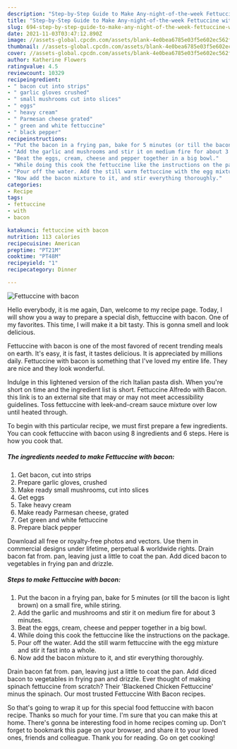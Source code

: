 ```yaml
---
description: "Step-by-Step Guide to Make Any-night-of-the-week Fettuccine with bacon"
title: "Step-by-Step Guide to Make Any-night-of-the-week Fettuccine with bacon"
slug: 694-step-by-step-guide-to-make-any-night-of-the-week-fettuccine-with-bacon
date: 2021-11-03T03:47:12.890Z
image: //assets-global.cpcdn.com/assets/blank-4e0bea6785e03f5e602ec562f230caae08da540cada707380b4fe1bbebba43da.png
thumbnail: //assets-global.cpcdn.com/assets/blank-4e0bea6785e03f5e602ec562f230caae08da540cada707380b4fe1bbebba43da.png
cover: //assets-global.cpcdn.com/assets/blank-4e0bea6785e03f5e602ec562f230caae08da540cada707380b4fe1bbebba43da.png
author: Katherine Flowers
ratingvalue: 4.5
reviewcount: 10329
recipeingredient:
- " bacon cut into strips"
- " garlic gloves crushed"
- " small mushrooms cut into slices"
- " eggs"
- " heavy cream"
- " Parmesan cheese grated"
- " green and white fettuccine"
- " black pepper"
recipeinstructions:
- "Put the bacon in a frying pan, bake for 5 minutes (or till the bacon is light brown) on a small fire, while stiring."
- "Add the garlic and mushrooms and stir it on medium fire for about 3 minutes."
- "Beat the eggs, cream, cheese and pepper together in a big bowl."
- "While doing this cook the fettuccine like the instructions on the package."
- "Pour off the water. Add the still warm fettuccine with the egg mixture and stir it fast into a whole."
- "Now add the bacon mixture to it, and stir everything thoroughly."
categories:
- Recipe
tags:
- fettuccine
- with
- bacon

katakunci: fettuccine with bacon 
nutrition: 113 calories
recipecuisine: American
preptime: "PT21M"
cooktime: "PT48M"
recipeyield: "1"
recipecategory: Dinner

---
```



![Fettuccine with bacon](//assets-global.cpcdn.com/assets/blank-4e0bea6785e03f5e602ec562f230caae08da540cada707380b4fe1bbebba43da.png)

Hello everybody, it is me again, Dan, welcome to my recipe page. Today, I will show you a way to prepare a special dish, fettuccine with bacon. One of my favorites. This time, I will make it a bit tasty. This is gonna smell and look delicious.

Fettuccine with bacon is one of the most favored of recent trending meals on earth. It's easy, it is fast, it tastes delicious. It is appreciated by millions daily. Fettuccine with bacon is something that I've loved my entire life. They are nice and they look wonderful.

Indulge in this lightened version of the rich Italian pasta dish. When you&#39;re short on time and the ingredient list is short. Fettuccine Alfredo with Bacon. this link is to an external site that may or may not meet accessibility guidelines. Toss fettuccine with leek-and-cream sauce mixture over low until heated through.


To begin with this particular recipe, we must first prepare a few ingredients. You can cook fettuccine with bacon using 8 ingredients and 6 steps. Here is how you cook that.

<!--inarticleads1-->

##### The ingredients needed to make Fettuccine with bacon:

1. Get  bacon, cut into strips
1. Prepare  garlic gloves, crushed
1. Make ready  small mushrooms, cut into slices
1. Get  eggs
1. Take  heavy cream
1. Make ready  Parmesan cheese, grated
1. Get  green and white fettuccine
1. Prepare  black pepper


Download all free or royalty-free photos and vectors. Use them in commercial designs under lifetime, perpetual &amp; worldwide rights. Drain bacon fat from. pan, leaving just a little to coat the pan. Add diced bacon to vegetables in frying pan and drizzle. 

<!--inarticleads2-->

##### Steps to make Fettuccine with bacon:

1. Put the bacon in a frying pan, bake for 5 minutes (or till the bacon is light brown) on a small fire, while stiring.
1. Add the garlic and mushrooms and stir it on medium fire for about 3 minutes.
1. Beat the eggs, cream, cheese and pepper together in a big bowl.
1. While doing this cook the fettuccine like the instructions on the package.
1. Pour off the water. Add the still warm fettuccine with the egg mixture and stir it fast into a whole.
1. Now add the bacon mixture to it, and stir everything thoroughly.


Drain bacon fat from. pan, leaving just a little to coat the pan. Add diced bacon to vegetables in frying pan and drizzle. Ever thought of making spinach fettuccine from scratch? Their &#39;Blackened Chicken Fettuccine&#39; minus the spinach. Our most trusted Fettuccine With Bacon recipes. 

So that's going to wrap it up for this special food fettuccine with bacon recipe. Thanks so much for your time. I'm sure that you can make this at home. There's gonna be interesting food in home recipes coming up. Don't forget to bookmark this page on your browser, and share it to your loved ones, friends and colleague. Thank you for reading. Go on get cooking!
